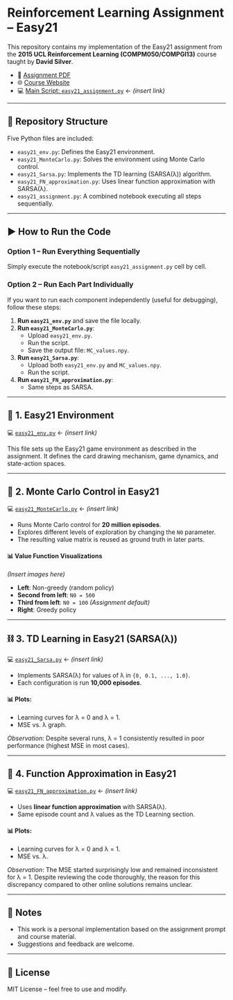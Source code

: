 # Reinforcement Learning Assignment – Easy21

This repository contains my implementation of the Easy21 assignment from the **2015 UCL Reinforcement Learning (COMPM050/COMPGI13)** course taught by **David Silver**.

- 📄 [Assignment PDF](https://davidstarsilver.wordpress.com/wp-content/uploads/2025/04/easy21-assignment.pdf)  
- 🌐 [Course Website](https://davidstarsilver.wordpress.com/teaching/)
- 💻 [Main Script: `easy21_assignment.py`](#) ← *(insert link)*

---

## 📁 Repository Structure

Five Python files are included:

- `easy21_env.py`: Defines the Easy21 environment.
- `easy21_MonteCarlo.py`: Solves the environment using Monte Carlo control.
- `easy21_Sarsa.py`: Implements the TD learning (SARSA(λ)) algorithm.
- `easy21_FN_approximation.py`: Uses linear function approximation with SARSA(λ).
- `easy21_assignment.py`: A combined notebook executing all steps sequentially.

---

## ▶️ How to Run the Code

### Option 1 – Run Everything Sequentially
Simply execute the notebook/script `easy21_assignment.py` cell by cell.

### Option 2 – Run Each Part Individually
If you want to run each component independently (useful for debugging), follow these steps:

1. **Run `easy21_env.py`** and save the file locally.
2. **Run `easy21_MonteCarlo.py`**:
   - Upload `easy21_env.py`.
   - Run the script.
   - Save the output file: `MC_values.npy`.
3. **Run `easy21_Sarsa.py`**:
   - Upload both `easy21_env.py` and `MC_values.npy`.
   - Run the script.
4. **Run `easy21_FN_approximation.py`**:
   - Same steps as SARSA.

---

## 🧩 1. Easy21 Environment

💻 [`easy21_env.py`](#) ← *(insert link)*

This file sets up the Easy21 game environment as described in the assignment. It defines the card drawing mechanism, game dynamics, and state-action spaces.

---

## 🔁 2. Monte Carlo Control in Easy21

💻 [`easy21_MonteCarlo.py`](#) ← *(insert link)*

- Runs Monte Carlo control for **20 million episodes**.
- Explores different levels of exploration by changing the `N0` parameter.
- The resulting value matrix is reused as ground truth in later parts.

#### 📊 Value Function Visualizations
*(Insert images here)*

- **Left**: Non-greedy (random policy)
- **Second from left**: `N0 = 500`
- **Third from left**: `N0 = 100` *(Assignment default)*
- **Right**: Greedy policy

---

## ⛓️ 3. TD Learning in Easy21 (SARSA(λ))

💻 [`easy21_Sarsa.py`](#) ← *(insert link)*

- Implements SARSA(λ) for values of λ in `{0, 0.1, ..., 1.0}`.
- Each configuration is run **10,000 episodes**.
  
#### 📊 Plots:
- Learning curves for λ = 0 and λ = 1.
- MSE vs. λ graph.

*Observation*: Despite several runs, λ = 1 consistently resulted in poor performance (highest MSE in most cases).

---

## 📐 4. Function Approximation in Easy21

💻 [`easy21_FN_approximation.py`](#) ← *(insert link)*

- Uses **linear function approximation** with SARSA(λ).
- Same episode count and λ values as the TD Learning section.

#### 📊 Plots:
- Learning curves for λ = 0 and λ = 1.
- MSE vs. λ.

*Observation*: The MSE started surprisingly low and remained inconsistent for λ = 1. Despite reviewing the code thoroughly, the reason for this discrepancy compared to other online solutions remains unclear.

---

## 📌 Notes

- This work is a personal implementation based on the assignment prompt and course material.  
- Suggestions and feedback are welcome.

---

## 📜 License

MIT License – feel free to use and modify.

